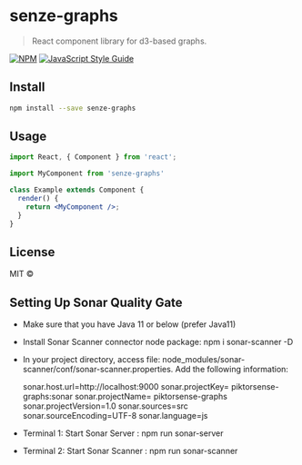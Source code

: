 # senze-graphs

> React component library for d3-based graphs.

[![NPM](https://img.shields.io/npm/v/senze-graphs.svg)](https://www.npmjs.com/package/senze-graphs) [![JavaScript Style Guide](https://img.shields.io/badge/code_style-standard-brightgreen.svg)](https://standardjs.com)

## Install

```bash
npm install --save senze-graphs
```

## Usage

```jsx
import React, { Component } from 'react';

import MyComponent from 'senze-graphs'

class Example extends Component {
  render() {
    return <MyComponent />;
  }
}
```

## License

MIT © [](https://github.com/)

## Setting Up Sonar Quality Gate

- Make sure that you have Java 11 or below (prefer Java11)
- Install Sonar Scanner connector node package:
  npm i sonar-scanner -D
- In your project directory, access file: node_modules/sonar-scanner/conf/sonar-scanner.properties.
  Add the following information:

  sonar.host.url=http://localhost:9000
  sonar.projectKey= piktorsense-graphs:sonar
  sonar.projectName= piktorsense-graphs
  sonar.projectVersion=1.0
  sonar.sources=src
  sonar.sourceEncoding=UTF-8
  sonar.language=js

- Terminal 1: Start Sonar Server :
  npm run sonar-server
- Terminal 2: Start Sonar Scanner :
  npm run sonar-scanner

